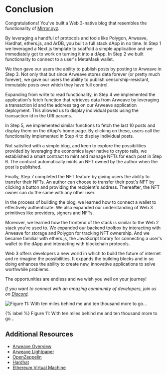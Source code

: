 # Conclusion

Congratulations! You've built a Web 3-native blog that resembles the functionality of [Mirror.xyz](https://mirror.xyz/).

By leveraging a handful of protocols and tools like Polygon, Arweave, Hardhat, ethers.js, and ArDB, you built a full stack dApp in no time. In Step 1 we leveraged a Next.js template to scaffold a simple application and we immediately got to work on turning it into a dApp. In Step 2 we built functionality to connect to a user's MetaMask wallet.

We then gave our users the ability to publish posts by posting to Arweave in Step 3. Not only that but since Arweave stores data forever (or pretty much forever), we gave our users the ability to publish censorship-resistant, immutable posts over which they have full control.

Expanding from write to read functionality, in Step 4 we implemented the application's fetch function that retrieves data from Arweave by leveraging a transaction id and the address tag on our Arweave application deployment. This allowed us to display individual posts using the transaction id in the URI params.

In Step 5, we implemented similar functions to fetch the last 10 posts and display them on the dApp's home page. By clicking on these, users call the functionality implemented in Step 4 to display individual posts.

Not satisfied with a simple blog, and keen to explore the possibilities provided by leveraging the economics layer native to crypto rails, we established a smart contract to mint and manage NFTs for each post in Step 6. The contract automatically mints an NFT owned by the author when the post is published.

Finally, Step 7 completed the NFT feature by giving users the ability to transfer their NFTs. An author can choose to transfer their post's NFT by clicking a button and providing the recipient's address. Thereafter, the NFT owner can do the same with any other user.

In the process of building the blog, we learned how to connect a wallet to effectively authenticate. We also expanded our understanding of Web 3 primitives like providers, signers and NFTs. 

Moreover, we learned how the frontend of the stack is similar to the Web 2 stack you're used to. We expanded our backend toolbox by interacting with Arweave for storage and Polygon for tracking NFT ownership. And we became familiar with ethers.js, the JavaScript library for connecting a user's wallet to the dApp and interacting with blockchain protocols.

Web 3 offers developers a new world in which to build the future of internet and re-imagine the possibilities. It expands the building blocks and in so doing enhances the ability to create new, innovative applications to solve worthwhile problems. 

The opportunities are endless and we wish you well on your journey!

_If you want to connect with an amazing community of developers, join us on [Discord](https://discord.gg/fszyM7K)._

![Figure 11: With ten miles behind me and ten thousand more to go…](https://raw.githubusercontent.com/figment-networks/learn-tutorials/mirror-tutorial/mirror/assets/hike.jpeg)

{% label %}
Figure 11: With ten miles behind me and ten thousand more to go…

## Additional Resources

- [Arweave Overview](https://www.arweave.org/technology)
- [Arweave Lightpaper](https://www.arweave.org/files/arweave-lightpaper.pdf)
- [OpenZeppelin](https://openzeppelin.com/)
- [Hardhat](https://hardhat.org/)
- [Ethereum Virtual Machine](https://ethereum.org/en/developers/docs/evm/)
